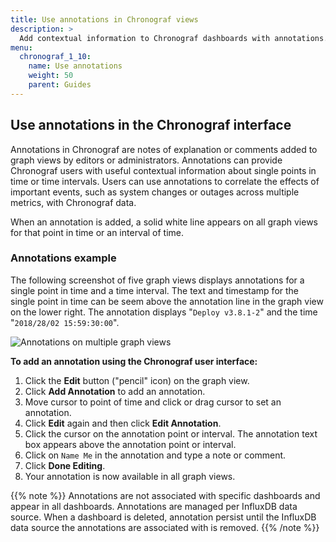 ```yaml
---
title: Use annotations in Chronograf views
description: >
  Add contextual information to Chronograf dashboards with annotations.
menu:
  chronograf_1_10:
    name: Use annotations
    weight: 50
    parent: Guides
---
```


## Use annotations in the Chronograf interface

Annotations in Chronograf are notes of explanation or comments added to graph views by editors or administrators. Annotations can provide Chronograf users with useful contextual information about single points in time or time intervals. Users can use annotations to correlate the effects of important events, such as system changes or outages across multiple metrics, with Chronograf data.

When an annotation is added, a solid white line appears on all graph views for that point in time or an interval of time.

### Annotations example

The following screenshot of five graph views displays annotations for a single point in time and a time interval.
The text and timestamp for the single point in time can be seem above the annotation line in the graph view on the lower right.
The annotation displays "`Deploy v3.8.1-2`" and the time "`2018/28/02 15:59:30:00`".

![Annotations on multiple graph views](/img/chronograf/1-6-annotations-example.png)


**To add an annotation using the Chronograf user interface:**

1. Click the **Edit** button ("pencil" icon) on the graph view.
2. Click **Add Annotation** to add an annotation.
3. Move cursor to point of time and click or drag cursor to set an annotation.
4. Click **Edit** again and then click **Edit Annotation**.
5. Click the cursor on the annotation point or interval. The annotation text box appears above the annotation point or interval.
6. Click on `Name Me` in the annotation and type a note or comment.
7. Click **Done Editing**.
8. Your annotation is now available in all graph views.

{{% note %}}
Annotations are not associated with specific dashboards and appear in all dashboards.
Annotations are managed per InfluxDB data source.
When a dashboard is deleted, annotation persist until the InfluxDB data source
the annotations are associated with is removed.
{{% /note %}}
